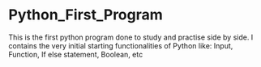 # Python_First_Program
This is the first python program done to study and practise side by side. I contains the very initial starting functionalities of Python like:  Input, Function, If else statement, Boolean, etc

